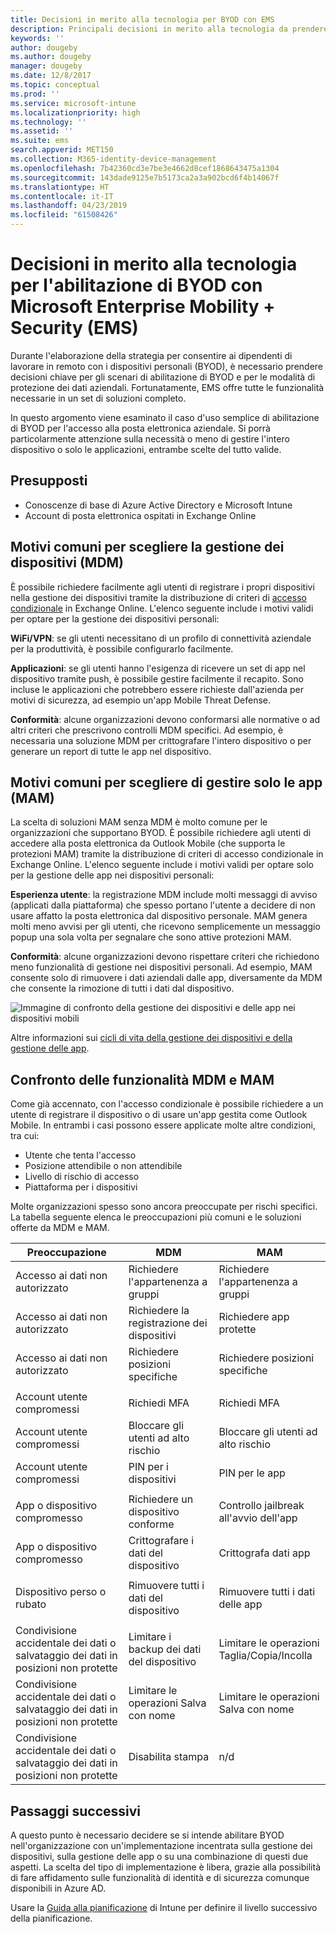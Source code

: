 ```yaml
---
title: Decisioni in merito alla tecnologia per BYOD con EMS
description: Principali decisioni in merito alla tecnologia da prendere per l'abilitazione di BYOD e la protezione dei dati aziendali con Microsoft Enterprise Mobility + Security.
keywords: ''
author: dougeby
ms.author: dougeby
manager: dougeby
ms.date: 12/8/2017
ms.topic: conceptual
ms.prod: ''
ms.service: microsoft-intune
ms.localizationpriority: high
ms.technology: ''
ms.assetid: ''
ms.suite: ems
search.appverid: MET150
ms.collection: M365-identity-device-management
ms.openlocfilehash: 7b42360cd3e7be3e4662d8cef1868643475a1304
ms.sourcegitcommit: 143dade9125e7b5173ca2a3a902bcd6f4b14067f
ms.translationtype: HT
ms.contentlocale: it-IT
ms.lasthandoff: 04/23/2019
ms.locfileid: "61508426"
---
```

# <a name="technology-decisions-for-enabling-byod-with-microsoft-enterprise-mobility--security-ems"></a>Decisioni in merito alla tecnologia per l'abilitazione di BYOD con Microsoft Enterprise Mobility + Security (EMS)

Durante l'elaborazione della strategia per consentire ai dipendenti di lavorare in remoto con i dispositivi personali (BYOD), è necessario prendere decisioni chiave per gli scenari di abilitazione di BYOD e per le modalità di protezione dei dati aziendali. Fortunatamente, EMS offre tutte le funzionalità necessarie in un set di soluzioni completo.  

In questo argomento viene esaminato il caso d'uso semplice di abilitazione di BYOD per l'accesso alla posta elettronica aziendale. Si porrà particolarmente attenzione sulla necessità o meno di gestire l'intero dispositivo o solo le applicazioni, entrambe scelte del tutto valide.

## <a name="assumptions"></a>Presupposti
* Conoscenze di base di Azure Active Directory e Microsoft Intune
* Account di posta elettronica ospitati in Exchange Online

## <a name="common-reasons-to-manage-the-device-mdm"></a>Motivi comuni per scegliere la gestione dei dispositivi (MDM)
È possibile richiedere facilmente agli utenti di registrare i propri dispositivi nella gestione dei dispositivi tramite la distribuzione di criteri di [accesso condizionale](https://docs.microsoft.com/azure/active-directory/active-directory-conditional-access-azure-portal) in Exchange Online. L'elenco seguente include i motivi validi per optare per la gestione dei dispositivi personali:

**WiFi/VPN**: se gli utenti necessitano di un profilo di connettività aziendale per la produttività, è possibile configurarlo facilmente.

**Applicazioni**: se gli utenti hanno l'esigenza di ricevere un set di app nel dispositivo tramite push, è possibile gestire facilmente il recapito. Sono incluse le applicazioni che potrebbero essere richieste dall'azienda per motivi di sicurezza, ad esempio un'app Mobile Threat Defense.

**Conformità**: alcune organizzazioni devono conformarsi alle normative o ad altri criteri che prescrivono controlli MDM specifici. Ad esempio, è necessaria una soluzione MDM per crittografare l'intero dispositivo o per generare un report di tutte le app nel dispositivo.

## <a name="common-reasons-to-only-manage-the-apps-mam"></a>Motivi comuni per scegliere di gestire solo le app (MAM)
La scelta di soluzioni MAM senza MDM è molto comune per le organizzazioni che supportano BYOD. È possibile richiedere agli utenti di accedere alla posta elettronica da Outlook Mobile (che supporta le protezioni MAM) tramite la distribuzione di criteri di accesso condizionale in Exchange Online. L'elenco seguente include i motivi validi per optare solo per la gestione delle app nei dispositivi personali:

**Esperienza utente**: la registrazione MDM include molti messaggi di avviso (applicati dalla piattaforma) che spesso portano l'utente a decidere di non usare affatto la posta elettronica dal dispositivo personale. MAM genera molti meno avvisi per gli utenti, che ricevono semplicemente un messaggio popup una sola volta per segnalare che sono attive protezioni MAM.

**Conformità**: alcune organizzazioni devono rispettare criteri che richiedono meno funzionalità di gestione nei dispositivi personali. Ad esempio, MAM consente solo di rimuovere i dati aziendali dalle app, diversamente da MDM che consente la rimozione di tutti i dati dal dispositivo.

![Immagine di confronto della gestione dei dispositivi e delle app nei dispositivi mobili](./media/byod-app-device-mgmt.png)

Altre informazioni sui [cicli di vita della gestione dei dispositivi e della gestione delle app](introduction-device-app-lifecycles.md).

## <a name="mdm-vs-mam-capability-comparison"></a>Confronto delle funzionalità MDM e MAM
Come già accennato, con l'accesso condizionale è possibile richiedere a un utente di registrare il dispositivo o di usare un'app gestita come Outlook Mobile. In entrambi i casi possono essere applicate molte altre condizioni, tra cui:

* Utente che tenta l'accesso
* Posizione attendibile o non attendibile
*   Livello di rischio di accesso
* Piattaforma per i dispositivi

Molte organizzazioni spesso sono ancora preoccupate per rischi specifici.  La tabella seguente elenca le preoccupazioni più comuni e le soluzioni offerte da MDM e MAM.

| Preoccupazione   |   MDM  |   MAM  |
|------------|--------|--------|
|Accesso ai dati non autorizzato | Richiedere l'appartenenza a gruppi | Richiedere l'appartenenza a gruppi |
|Accesso ai dati non autorizzato | Richiedere la registrazione dei dispositivi | Richiedere app protette |
|Accesso ai dati non autorizzato | Richiedere posizioni specifiche | Richiedere posizioni specifiche |
| | | |
|Account utente compromessi| Richiedi MFA | Richiedi MFA|
|Account utente compromessi | Bloccare gli utenti ad alto rischio | Bloccare gli utenti ad alto rischio |
|Account utente compromessi | PIN per i dispositivi | PIN per le app |
| | | |
| App o dispositivo compromesso | Richiedere un dispositivo conforme | Controllo jailbreak all'avvio dell'app |
| App o dispositivo compromesso | Crittografare i dati del dispositivo | Crittografa dati app |
| | | |
|Dispositivo perso o rubato | Rimuovere tutti i dati del dispositivo | Rimuovere tutti i dati delle app|
| | | |
| Condivisione accidentale dei dati o salvataggio dei dati in posizioni non protette | Limitare i backup dei dati del dispositivo | Limitare le operazioni Taglia/Copia/Incolla|
| Condivisione accidentale dei dati o salvataggio dei dati in posizioni non protette | Limitare le operazioni Salva con nome | Limitare le operazioni Salva con nome |
|Condivisione accidentale dei dati o salvataggio dei dati in posizioni non protette | Disabilita stampa | n/d|

## <a name="next-steps"></a>Passaggi successivi
A questo punto è necessario decidere se si intende abilitare BYOD nell'organizzazione con un'implementazione incentrata sulla gestione dei dispositivi, sulla gestione delle app o su una combinazione di questi due aspetti. La scelta del tipo di implementazione è libera, grazie alla possibilità di fare affidamento sulle funzionalità di identità e di sicurezza comunque disponibili in Azure AD.  

Usare la [Guida alla pianificazione](planning-guide.md) di Intune per definire il livello successivo della pianificazione.
